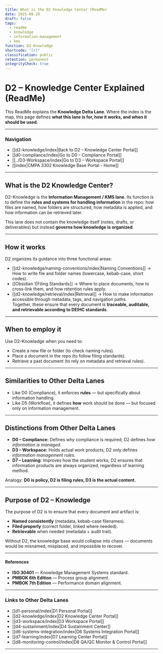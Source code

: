 ```yaml
---
title: What is the D2 Knowledge Center (ReadMe)
date: 2025-08-29
draft: false
tags:
  - readme
  - knowledge
  - information-management
  - kms
function: D2-Knowledge
shortcode: "[r]"
classification: public
retention: permanent
integrityCheck: true
---
```

# D2 – Knowledge Center Explained (ReadMe)

This ReadMe explains the **Knowledge Delta Lane**. Where the index is the map, this page defines **what this lane is for, how it works, and when it should be used**.  

---

### Navigation

- [[d2-knowledge/index|Back to D2 – Knowledge Center Portal]]  
- [[d0-compliance/index|Go to D0 – Compliance Portal]]  
- [[../D3-Workspace/index|Go to D3 – Workspace Portal]]  
- [[index|CMPA 3302 Knowledge Base Portal - Home]]

---

## What is the D2 Knowledge Center?

D2–Knowledge is the **Information Management / KMS lane**. Its function is to define the **rules and systems for handling information** in the repo: how files are named, how folders are structured, how metadata is applied, and how information can be retrieved later.  

This lane does not contain the knowledge itself (notes, drafts, or deliverables) but instead **governs how knowledge is organized**.  

---

## How it works

D2 organizes its guidance into three functional areas:  

- [[d2-knowledge/naming-conventions/index|Naming Conventions]] → How to write file and folder names (lowercase, kebab-case, short codes).  
- [[Obsidian 1|Filing Standards]] → Where to place documents, how to cross-link them, and how retention rules apply.  
- [[d2-knowledge/retrieval/index|Retrieval]] → How to make information accessible through metadata, tags, and navigation paths.  
Together, these ensure that every document is **traceable, auditable, and retrievable according to DEIHC standards**.

---

## When to employ it

Use D2–Knowledge when you need to:  
- Create a new file or folder (to check naming rules).  
- Place a document in the repo (to follow filing standards).  
- Retrieve a past document (to rely on metadata and retrieval rules).  

---

## Similarities to Other Delta Lanes

- Like D0 (Compliance), it enforces **rules** — but specifically about information handling.  
- Like D5 (Workflow), it defines **how** work should be done — but focused only on information management.  

---

## Distinctions from Other Delta Lanes

- **D0 – Compliance:** Defines *why* compliance is required; D2 defines *how information is managed*.  
- **D3 – Workspace:** Holds actual work products; D2 only defines *information management rules*.  
- **D7 – Learning:** Improves how the student works; D2 ensures that information products are always organized, regardless of learning method.  

Analogy: **D0 is policy, D2 is filing rules, D3 is the actual content.**

---

## Purpose of D2 – Knowledge

The purpose of D2 is to ensure that every document and artifact is:  
- **Named consistently** (metadata, kebab-case filenames).  
- **Filed properly** (correct folder, linked where needed).  
- **Retrievable** when needed (metadata + audit trail).  

Without D2, the knowledge base would collapse into chaos — documents would be misnamed, misplaced, and impossible to recover.  

---
#### **References**

- **ISO 30401** — Knowledge Management Systems standard.  
- **PMBOK 6th Edition** — Process group alignment.  
- **PMBOK 7th Edition** — Performance domain alignment.  

---
### Links to Other Delta Lanes  

- [[d1-personal/index|D1 Personal Portal]]  
- [[d2-knowledge/index|D2 Knowledge Center Portal]]
- [[d3-workspace/index|D3 Workspace Portal]] 
- [[d4-sustainment/index|D4 Sustainment Center]]  
- [[d6-systems-integration/index|D6 Systems Integration Portal]]  
- [[d7-learning/index|D7 Learning Center Portal]]  
- [[d8-monitoring-control/index|D8 QA/QC Monitor & Control Portal]]  

---
